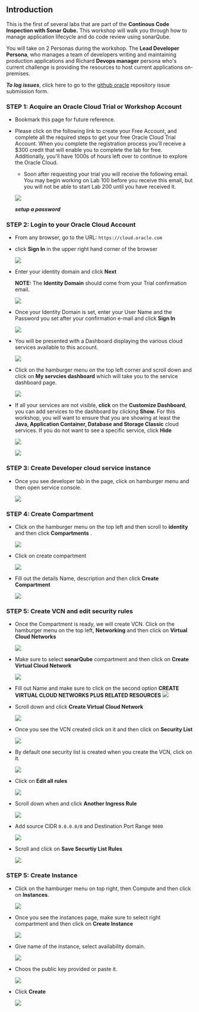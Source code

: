
<!-- ![](images/100/Picture100-lab.png)   -->

## Introduction

This is the first of several labs that are part of the **Continous Code Inspection with Sonar Qube.** This workshop will walk you through how to manage application lifecycle and do code review using sonarQube.

You will take on 2 Personas during the workshop. The **Lead Developer Persona**, who manages a team of developers writing and maintaining production applications and Richard **Devops manager** persona who's current challenge is providing the resources to host current applications on-premises.


**_To log issues_**, click here to go to the [github oracle](https://github.com/oracle/learning-library/issues/new) repository issue submission form.

### **STEP 1**: Acquire an Oracle Cloud Trial or Workshop Account

- Bookmark this page for future reference.

- Please click on the following link to create your Free Account, and complete all the required steps to get your free Oracle Cloud Trial Account. When you complete the registration process you'll receive a $300 credit that will enable you to complete the lab for free. Additionally, you'll have 1000s of hours left over to continue to explore the Oracle Cloud.

    - Soon after requesting your trial you will receive the following email. You may begin working on Lab 100 before you receive this email, but you will not be able to start Lab 200 until you have received it.

    ![](images/050/100_1_1.png)

    ***setup a password***

### **STEP 2**: Login to your Oracle Cloud Account
- From any browser, go to the URL:
    `https://cloud.oracle.com`

- click **Sign In** in the upper right hand corner of the browser

    ![](images/050/Picture100-1.png)


- Enter your identity domain and click **Next**

    **NOTE:** The **Identity Domain** should come from your Trial confirmation email.

    ![](images/050/1.png)

- Once your Identity Domain is set, enter your User Name and the Password you set after your confirmation e-mail and click **Sign In**

    ![](images/050/2.png)

- You will be presented with a Dashboard displaying the various cloud services available to this account.

    ![](images/050/3.png)

- Click on the hamburger menu on the top left corner and scroll down and click on **My servcies dashboard** which will take you to the service dashboard page.

     ![](images/050/4.png)

- If all your services are not visible, **click** on the **Customize Dashboard**, you can add services to the dashboard by clicking **Show.** For this workshop, you will want to ensure that you are showing at least the **Java, Application Container, Database and Storage Classic** cloud services. If you do not want to see a specific service, click **Hide**

    ![](images/050/5.png)

    ![](images/050/6.png)

### **STEP 3**: Create Developer cloud service instance

- Once you see developer tab in the page, click on hamburger menu and then open service console.

  ![](images/050/7.png)

### **STEP 4**: Create Compartment

- Click on the hamburger menu on the top left and then scroll to **identity** and then click **Compartments** .

    ![](images/050/lab100_Create_Compartment.png)

- Click on create compartment

    ![](images/050/lab100_Create_Compartment_1.png)

- Fill out the details Name, description and then click **Create Compartment**

    ![](images/050/lab100_Create_Compartment_2.png)


### **STEP 5**: Create VCN and edit security rules

- Once the Compartment is ready, we will create VCN. Click on the hamburger menu on the top left, **Networking** and then click on **Virtual Cloud Networks**

    ![](images/050/lab100_Create_VCN_1.png)

- Make sure to select **sonarQube** compartment and then click on **Create Virtual Cloud Network**

    ![](images/050/lab100_Create_VCN_2.png)

- Fill out Name and make sure to click on the second option **CREATE VIRTUAL CLOUD NETWORKS PLUS RELATED RESOURCES**
    ![](images/050/lab100_Create_VCN_3.png)

- Scroll down and click **Create Virtual Cloud Network**  

    ![](images/050/lab100_Create_VCN_3_1.png)

- Once you see the VCN created click on it and then click on **Security List**

    ![](images/050/lab100_Create_VCN_4.png)

- By default one security list is created when you create the VCN, click on it.

    ![](images/050/lab100_Create_VCN_5.png)

- Click on **Edit all rules**

    ![](images/050/lab100_Create_VCN_6.png)

- Scroll down when and click **Another Ingress Rule**

    ![](images/050/lab100_Create_VCN_7_1.png)

- Add source CIDR ```0.0.0.0/0``` and Destination Port Range ```9000```

    ![](images/050/lab100_Create_VCN_7_2.png)

- Scroll and click on **Save Securtiy List Rules**   

    ![](images/050/lab100_Create_VCN_7_3.png)

### **STEP 5**: Create Instance

- Click on the hamburger menu on top right, then Compute and then click on **Instances**.

    ![](images/050/lab100_Create_Instance_1.png)

- Once you see the instances page, make sure to select right compartment and then click on **Create Instance**

    ![](images/050/lab100_Create_Instance_2.png)

- Give name of the instance, select availability domain.

    ![](images/050/lab100_Create_Instance_3.png)

- Choos the public key provided or paste it.

    ![](images/050/lab100_Create_Instance_3_2.png)

- Click **Create**

    ![](images/050/lab100_Create_Instance_3_3.png)